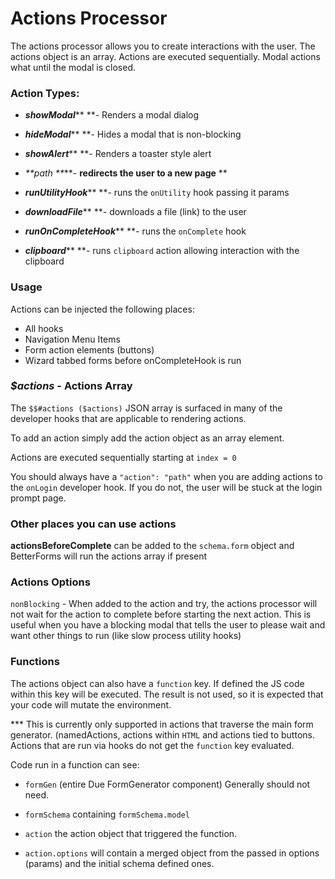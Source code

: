 # Actions Processor

The actions processor allows you to create interactions with the user. The actions object is an array. Actions are executed sequentially. Modal actions what until the modal is closed.

### Action Types:

* _**showModal**_** **- Renders a modal dialog

* _**hideModal**_** **- Hides a modal that is non-blocking

* _**showAlert**_** **- Renders a toaster style alert

* _**path **_**- **redirects the user to a new page** **

* _**runUtilityHook**_** **- runs the `onUtility` hook passing it params

* _**downloadFile**_** **- downloads a file \(link\) to the user

* _**runOnCompleteHook**_** **- runs the `onComplete` hook

* _**clipboard**_** **- runs `clipboard` action allowing interaction with the clipboard

### Usage

Actions can be injected the following places:

* All hooks 
* Navigation Menu Items
* Form action elements \(buttons\)
* Wizard tabbed forms before onCompleteHook is run

### _$actions_ - Actions Array

The `$$#actions ($actions)` JSON array is surfaced in many of the developer hooks that are applicable to rendering actions.

To add an action simply add the action object as an array element.

Actions are executed sequentially starting at `index = 0`

You should always have a `"action": "path"` when you are adding actions to the `onLogin` developer hook. If you do not, the user will be stuck at the login prompt page.

### Other places you can use actions

**actionsBeforeComplete** can be added to the `schema.form` object and BetterForms will run the actions array if present

### Actions Options

`nonBlocking` - When added to the action and try, the actions processor will not wait for the action to complete before starting the next action. This is useful when you have a blocking modal that tells the user to please wait and want other things to run \(like slow process utility hooks\)

### Functions

The actions object can also have a `function` key. If defined the JS code within this key will be executed. The result is not used, so it is expected that your code will mutate the environment.

\*\*\* This is currently only supported in actions that traverse the main form generator. \(namedActions, actions within `HTML` and actions tied to buttons. Actions that are run via hooks do not get the `function` key evaluated.

Code run in a function can see:

* `formGen` \(entire Due FormGenerator component\) Generally should not need.

* `formSchema` containing `formSchema.model`
* `action` the action object that triggered the function. 
* `action.options` will contain a merged object from the passed in options (params) and the initial schema defined ones.



